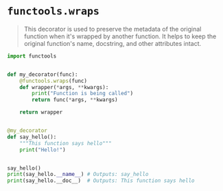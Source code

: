 # `functools.wraps`

> This decorator is used to preserve the metadata of the original function when it's wrapped by another function. It helps to keep the original function's name, docstring, and other attributes intact.

```python
import functools


def my_decorator(func):
	@functools.wraps(func)
	def wrapper(*args, **kwargs):
		print("Function is being called")
		return func(*args, **kwargs)

	return wrapper


@my_decorator
def say_hello():
	"""This function says hello"""
	print("Hello!")


say_hello()
print(say_hello.__name__) # Outputs: say_hello
print(say_hello.__doc__)  # Outputs: This function says hello

```

